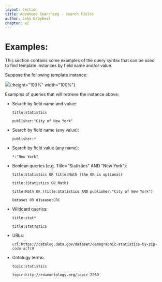```yaml
---
layout: section
title: Advanced Searching - Search Fields
author: John Graybeal
chapter: a2
---
```

# Examples:

This section contains some examples of the query syntax that can be used to find template instances by field name and/or value. 

Suppose the following template instance:

![](https://github.com/metadatacenter/cedar-manual/raw/master/docs/assets/imgs/field_search_example.png){:height="100%" width="100%"}

Examples of queries that will retrieve the instance above:

- Search by field name and value:

  `title:statistics`
  
  `publisher:"City of New York"`
  
- Search by field name (any value):

  `publisher:*`
  
- Search by field value (any name):

  `*:"New York"`
  
- Boolean queries (e.g. Title="Statistics" AND "New York"):

  `title:Statistics OR title:Math (the OR is optional)`
  
  `title:(Statistics OR Math)`
  
  `title:Math OR (title:Statistics AND publisher:"City of New York")`
  
  `Dataset OR disease:CRC`
  
- Wildcard queries: 

  `title:stat*`
  
  `title:stat?stics`
  
- URLs: 

   `url:https://catalog.data.gov/dataset/demographic-statistics-by-zip-code-acfc9`
   
- Ontology terms: 

    `topic:statistics`
    
    `topic:http://edamontology.org/topic_2269`
